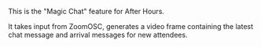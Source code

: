 This is the "Magic Chat" feature for After Hours. 

It takes input from ZoomOSC, generates a video frame containing the latest chat message and arrival messages for new attendees. 
